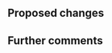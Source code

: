 ## Proposed changes

<!-- Describe the big picture of your changes here to communicate to the maintainers why we should accept this pull request. -->


## Further comments

<!-- If this is a relatively large or complex change, kick off the discussion by explaining why you chose the solution you did and what alternatives you considered, etc... -->
